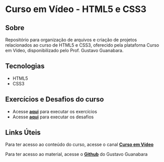 # Curso em Vídeo - HTML5 e CSS3
## Sobre

Repositório para organização de arquivos e criação de projetos relacionados ao curso de HTML5 e CSS3, oferecido pela plataforna Curso em Vídeo, disponibilizado pelo Prof. Gustavo Guanabara.
## Tecnologias

- HTML5
- CSS3

## Exercícios e Desafios do curso

* Acesse [**aqui**](https://lele-sf.github.io/html-css-curso-em-video/exercicios/) para executar os exercícios
* Acesse [**aqui**](https://lele-sf.github.io/html-css-curso-em-video/desafios/) para executar os desafios

## Links Úteis

Para ter acesso ao conteúdo do curso, acesse o canal [**Curso em Vídeo**](https://www.cursoemvideo.com/curso/html5-css3-modulo1/)

Para ter acesso ao material, acesse o [**Github**](https://github.com/gustavoguanabara/html-css) do Gustavo Guanabara
